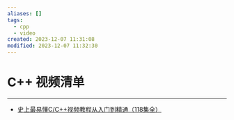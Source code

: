 ```yaml
---
aliases: []
tags:
  - cpp
  - video
created: 2023-12-07 11:31:08
modified: 2023-12-07 11:32:30
---
```


# C++ 视频清单

---

* [史上最易懂C/C++视频教程从入门到精通（118集全）](https://www.bilibili.com/video/BV18w41187Fc)

